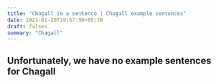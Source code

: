```yaml
---
title: "Chagall in a sentence | Chagall example sentences"
date: 2021-01-20T19:57:50+05:30
draft: falses
summary: "Chagall"
---
```

## Unfortunately, we have no example sentences for Chagall                 

